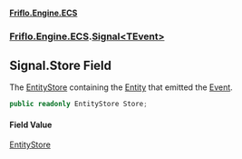 #### [Friflo.Engine.ECS](index.md 'index')
### [Friflo.Engine.ECS](Friflo.Engine.ECS.md 'Friflo.Engine.ECS').[Signal&lt;TEvent&gt;](Signal_TEvent_.md 'Friflo.Engine.ECS.Signal<TEvent>')

## Signal<TEvent>.Store Field

The [EntityStore](EntityStore.md 'Friflo.Engine.ECS.EntityStore') containing the [Entity](Signal_TEvent_.Entity.md 'Friflo.Engine.ECS.Signal<TEvent>.Entity') that emitted the [Event](Signal_TEvent_.Event.md 'Friflo.Engine.ECS.Signal<TEvent>.Event').

```csharp
public readonly EntityStore Store;
```

#### Field Value
[EntityStore](EntityStore.md 'Friflo.Engine.ECS.EntityStore')